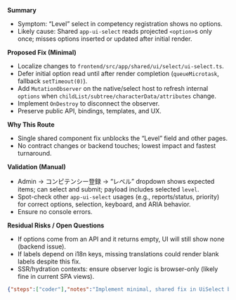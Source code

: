 **Summary**
- Symptom: “Level” select in competency registration shows no options.
- Likely cause: Shared `app-ui-select` reads projected `<option>`s only once; misses options inserted or updated after initial render.

**Proposed Fix (Minimal)**
- Localize changes to `frontend/src/app/shared/ui/select/ui-select.ts`.
- Defer initial option read until after render completion (`queueMicrotask`, fallback `setTimeout(0)`).
- Add `MutationObserver` on the native/select host to refresh internal `options` when `childList/subtree/characterData/attributes` change.
- Implement `OnDestroy` to disconnect the observer.
- Preserve public API, bindings, templates, and UX.

**Why This Route**
- Single shared component fix unblocks the “Level” field and other pages.
- No contract changes or backend touches; lowest impact and fastest turnaround.

**Validation (Manual)**
- Admin → コンピテンシー登録 → “レベル” dropdown shows expected items; can select and submit; payload includes selected `level`.
- Spot-check other `app-ui-select` usages (e.g., reports/status, priority) for correct options, selection, keyboard, and ARIA behavior.
- Ensure no console errors.

**Residual Risks / Open Questions**
- If options come from an API and it returns empty, UI will still show none (backend issue).
- If labels depend on i18n keys, missing translations could render blank labels despite this fix.
- SSR/hydration contexts: ensure observer logic is browser-only (likely fine in current SPA views).

```json
{"steps":["coder"],"notes":"Implement minimal, shared fix in UiSelect by deferring initial options read and observing projected <option> mutations. No API/template changes. This restores the competency 'Level' options and stabilizes other selects.","tests":"Manual: (1) Admin → コンピテンシー登録 → verify 'レベル' options render and selection submits; (2) Spot-check other app-ui-select instances (reports status/priority) for proper rendering/selection; (3) Verify no console errors and accessible keyboard navigation remains."}
```